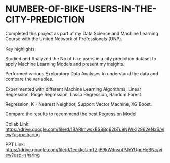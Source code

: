# NUMBER-OF-BIKE-USERS-IN-THE-CITY-PREDICTION

Completed this project as part of my Data Science and Machine Learning Course with the United Network of Professionals (UNP).

Key highlights:

Studied and Analyzed the No.of bike users in a city prediction dataset to apply Machine Learning Models and present my insights.

Performed various Exploratory Data Analyses to understand the data and compare the variables.

Experimented with different Machine Learning Algorithms, Linear Regression, Ridge Regression, Lasso Regression, Random Forest

Regression, K - Nearest Neighbor, Support Vector Machine, XG Boost.

Compare the results to recommend the best Regression Model.

Collab Link: https://drive.google.com/file/d/1BARlmwsxBS8Bg62bTu9NjWKj2962eNxS/view?usp=sharing

PPT Link: https://drive.google.com/file/d/1eokkcUmTZijE9kWdnspfPJnYUgnHeBNc/view?usp=sharing

